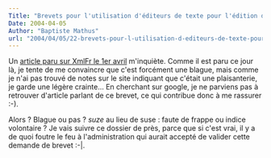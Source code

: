 ```yaml
---
Title: "Brevets pour l'utilisation d'éditeurs de texte pour l'édition de documents XML"
Date: 2004-04-05
Author: "Baptiste Mathus"
url: "2004/04/05/22-brevets-pour-l-utilisation-d-editeurs-de-texte-pour-l-edition-de-documents-xml"
---
```




Un [article paru sur XmlFr le 1er
avril](http://xmlfr.org/actualites/decid/040401-0001) m'inquiète. Comme
il est paru ce jour là, je tente de me convaincre que c'est forcément
une blague, mais comme je n'ai pas trouvé de notes sur le site indiquant
que c'était une plaisanterie, je garde une légère crainte... En
cherchant sur google, je ne parviens pas à retrouver d'article parlant
de ce brevet, ce qui contribue donc à me rassurer :-).

Alors ? Blague ou pas ? *suze* au lieu de suse : faute de frappe ou
indice volontaire ? Je vais suivre ce dossier de près, parce que si
c'est vrai, il y a de quoi foutre le feu à l'administration qui aurait
accepté de valider cette demande de brevet :-|.

